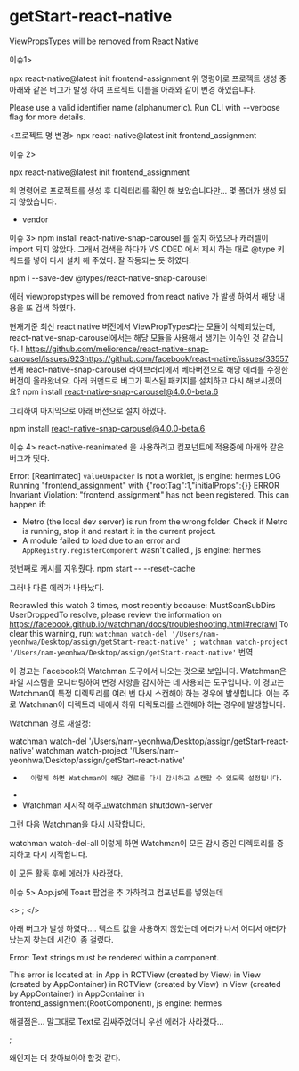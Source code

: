 # getStart-react-native

ViewPropsTypes will be removed from React Native

이슈1>

npx react-native@latest init frontend-assignment
위 명령어로 프로젝트 생성 중 아래와 같은 버그가 발생 하여 프로젝트 이름을 아래와 같이 변경 하였습니다.

Please use a valid identifier name (alphanumeric).
Run CLI with --verbose flag for more details.

<프로젝트 명 변경>
npx react-native@latest init frontend_assignment

이슈 2>

npx react-native@latest init frontend_assignment

위 명령어로 프로젝트를 생성 후 디렉터리를 확인 해 보았습니다만…
몇 폴더가 생성 되지 않았습니다.

- vendor

이슈 3>
npm install react-native-snap-carousel 를 설치 하였으나 캐러셀이 import 되지 않았다. 그래서 검색을 하다가 VS CDED 에서 제시 하는 대로 @type 키워드를 넣어 다시 설치 해 주었다. 잘 작동되는 듯 하였다.

npm i --save-dev @types/react-native-snap-carousel

에러 viewpropstypes will be removed from react native 가 발생 하여서 해당 내용을 또 검색 하였다.

현재기준 최신 react native 버전에서 ViewPropTypes라는 모듈이 삭제되었는데, react-native-snap-carousel에서는 해당 모듈을 사용해서 생기는 이슈인 것 같습니다..!
https://github.com/meliorence/react-native-snap-carousel/issues/923https://github.com/facebook/react-native/issues/33557
현재 react-native-snap-carousel 라이브러리에서 베타버전으로 해당 에러를 수정한 버전이 올라왔네요. 아래 커맨드로 버그가 픽스된 패키지를 설치하고 다시 해보시겠어요?
npm install react-native-snap-carousel@4.0.0-beta.6

그리하여 마지막으로 아래 버전으로 설치 하였다.

npm install react-native-snap-carousel@4.0.0-beta.6

이슈 4>
react-native-reanimated 을 사용하려고 컴포넌트에 적용중에 아래와 같은 버그가 떳다.

Error: [Reanimated] `valueUnpacker` is not a worklet, js engine: hermes
LOG Running "frontend_assignment" with {"rootTag":1,"initialProps":{}}
ERROR Invariant Violation: "frontend_assignment" has not been registered. This can happen if:

- Metro (the local dev server) is run from the wrong folder. Check if Metro is running, stop it and restart it in the current project.
- A module failed to load due to an error and `AppRegistry.registerComponent` wasn't called., js engine: hermes

첫번째로 캐시를 지워줬다.
npm start -- --reset-cache

그러나 다른 에러가 나타났다.

Recrawled this watch 3 times, most recently because:
MustScanSubDirs UserDroppedTo resolve, please review the information on
https://facebook.github.io/watchman/docs/troubleshooting.html#recrawl
To clear this warning, run:
`watchman watch-del '/Users/nam-yeonhwa/Desktop/assign/getStart-react-native' ; watchman watch-project '/Users/nam-yeonhwa/Desktop/assign/getStart-react-native'`
번역

이 경고는 Facebook의 Watchman 도구에서 나오는 것으로 보입니다. Watchman은 파일 시스템을 모니터링하여 변경 사항을 감지하는 데 사용되는 도구입니다. 이 경고는 Watchman이 특정 디렉토리를 여러 번 다시 스캔해야 하는 경우에 발생합니다. 이는 주로 Watchman이 디렉토리 내에서 하위 디렉토리를 스캔해야 하는 경우에 발생합니다.

Watchman 경로 재설정:

watchman watch-del '/Users/nam-yeonhwa/Desktop/assign/getStart-react-native'
watchman watch-project '/Users/nam-yeonhwa/Desktop/assign/getStart-react-native'

-     	이렇게 하면 Watchman이 해당 경로를 다시 감시하고 스캔할 수 있도록 설정됩니다.
-
- Watchman 재시작 해주고watchman shutdown-server

그런 다음 Watchman을 다시 시작합니다.

watchman watch-del-all
이렇게 하면 Watchman이 모든 감시 중인 디렉토리를 중지하고 다시 시작합니다.

이 모든 활동 후에 에러가 사라졌다.

이슈 5> App.js에 Toast 팝업을 추 가하려고 컴포넌트를 넣었는데

<>
<WeeklySchedule />;
</>

아래 버그가 발생 하였다…. 텍스트 값을 사용하지 않았는데 에러가 나서 어디서 애러가 났는지 찾는데 시간이 좀 걸렸다.

Error: Text strings must be rendered within a <Text> component.

This error is located at:
in App
in RCTView (created by View)
in View (created by AppContainer)
in RCTView (created by View)
in View (created by AppContainer)
in AppContainer
in frontend_assignment(RootComponent), js engine: hermes

해결점은… 말그대로 Text로 감싸주었더니 우선 에러가 사라졌다…

<Text>
      <WeeklySchedule />;
    </Text>

왜인지는 더 찾아보아야 할것 같다.

